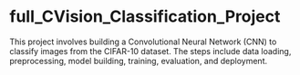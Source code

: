 # full_CVision_Classification_Project
This project involves building a Convolutional Neural Network (CNN) to classify images from the CIFAR-10 dataset. The steps include data loading, preprocessing, model building, training, evaluation, and deployment.
